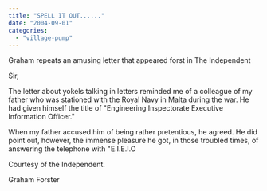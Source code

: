 ```yaml
---
title: "SPELL IT OUT......"
date: "2004-09-01"
categories: 
  - "village-pump"
---
```


Graham repeats an amusing letter that appeared forst in The Independent

Sir,

The letter about yokels talking in letters reminded me of a colleague of my father who was stationed with the Royal Navy in Malta during the war. He had given himself the title of "Engineering Inspectorate Executive Information Officer."

When my father accused him of being rather pretentious, he agreed. He did point out, however, the immense pleasure he got, in those troubled times, of answering the telephone with "E.I.E.I.O

Courtesy of the Independent.

Graham Forster
